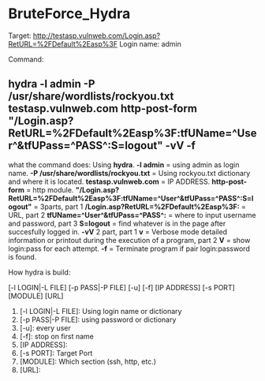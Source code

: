 # BruteForce_Hydra

Target: http://testasp.vulnweb.com/Login.asp?RetURL=%2FDefault%2Easp%3F
Login name: admin

Command: 
## hydra -l admin -P /usr/share/wordlists/rockyou.txt testasp.vulnweb.com http-post-form "/Login.asp?RetURL=%2FDefault%2Easp%3F:tfUName=^User^&tfUPass=^PASS^:S=logout" -vV -f

what the command does:
Using **hydra**. **-l admin** = using admin as login name. **-P /usr/share/wordlists/rockyou.txt** = Using rockyou.txt dictionary and where it is located. **testasp.vulnweb.com** = IP ADDRESS. **http-post-form** = http module. **"/Login.asp?RetURL=%2FDefault%2Easp%3F:tfUName=^User^&tfUPass=^PASS^:S=logout"** = 3parts, part 1 **/Login.asp?RetURL=%2FDefault%2Easp%3F:** = URL, part 2 **tfUName=^User^&tfUPass=^PASS^:** = where to input username and password, part 3 **S=logout** = find whatever is in the page after succesfully logged in. **-vV** 2 part, part 1 **v** = Verbose mode detailed information or printout during the execution of a program, part 2 **V** = show login:pass for each attempt. **-f** = Terminate program if pair login:password is found.

How hydra is build:

[-l LOGIN|-L FILE] [-p PASS|-P FILE] [-u] [-f] [IP ADDRESS] [-s PORT] [MODULE] [URL]

1. [-l LOGIN|-L FILE]: Using login name or dictionary 
2. [-p PASS|-P FILE]: using password or dictionary
3. [-u]: every user  
4. [-f]: stop on first name
5. [IP ADDRESS]:
6. [-s PORT]: Target Port
7. [MODULE]: Which section (ssh, http, etc.)
8. [URL]:




